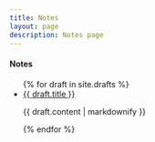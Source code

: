 ```yaml
---
title: Notes
layout: page
description: Notes page
---
```


#### Notes
<ul>
  {% for draft in site.drafts %}
    <li>
      <a href="{{ {{ baseurl }}/draft.url }}">{{ draft.title }}</a>
      <p>{{ draft.content | markdownify }}</p>
    </li>
  {% endfor %}
</ul>
